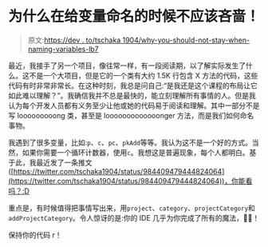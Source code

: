 # 为什么在给变量命名的时候不应该吝啬！

> 原文:[https://dev . to/tschaka 1904/why-you-should-not-stay-when-naming-variables-lb7](https://dev.to/tschaka1904/why-you-shouldnt-be-stingy-when-naming-variables-lb7)

最近，我接手了另一个项目，像往常一样，有一段阅读期，以了解实际发生了什么。这不是一个大项目，但是它的一个类有大约 1.5K 行包含 X 方法的代码，这些代码有时非常非常长。在这种时刻，我总是问自己:“是我还是这个课程的布局让它如此难以理解？”。我确信我并不总是最快的，能立刻理解所有事情的人。但是我认为每个开发人员都有义务至少让他或她的代码易于阅读和理解。其中一部分不是写 looooooooong 类，甚至是 looooooooooooonger 方法，而是我们如何命名事物。

我遇到了很多变量，比如:`p`、`c`、`pc`、`pkAdd`等等。我认为这不是一个好的方式。当然，如果你需要一个循环计数器，使用`c`。我想这是普遍现象，每个人都明白。基于此，我最近发了一条推文([https://twitter.com/tschaka1904/status/984409479444824064](https://twitter.com/tschaka1904/status/984409479444824064))，你能看吗？:D

重点是，有时候值得把事情写出来，用`project`、`category`、`projectCategory`和`addProjectCategory`。令人惊讶的是:你的 IDE 几乎为你完成了所有的魔法，🧙‍♂️！

保持你的代码 r！